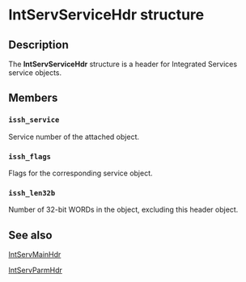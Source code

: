 # IntServServiceHdr structure

## Description

The
**IntServServiceHdr** structure is a header for Integrated Services service objects.

## Members

### `issh_service`

Service number of the attached object.

### `issh_flags`

Flags for the corresponding service object.

### `issh_len32b`

Number of 32-bit WORDs in the object, excluding this header object.

## See also

[IntServMainHdr](https://learn.microsoft.com/previous-versions/windows/desktop/api/lpmapi/ns-lpmapi-intservmainhdr)

[IntServParmHdr](https://learn.microsoft.com/previous-versions/windows/desktop/api/lpmapi/ns-lpmapi-intservparmhdr)